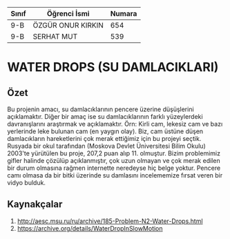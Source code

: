 
Sınıf | Öğrenci İsmi  | Numara
-------|----------------|--------
9-B   | ÖZGÜR ONUR KIRKIN | 654
9-B   | SERHAT MUT | 539

#  WATER DROPS (SU DAMLACIKLARI)
## Özet
Bu projenin amacı, su damlacıklarının pencere üzerine düşüşlerini açıklamaktır. Diğer bir amaç ise su damlacıklarının farklı yüzeylerdeki davranışlarını araştırmak ve açıklamaktır. Örn: Kirli cam, lekesiz cam ve bazı yerlerinde leke bulunan cam (en yaygın olay). Biz, cam üstüne düşen damlacıkların hareketlerini çok merak ettiğimiz için bu projeyi seçtik. Rusyada bir okul tarafından (Moskova Devlet Üniversitesi Bilim Okulu) 2003'te yürütülen bu proje, 207,2 puan alıp 11. olmuştur. Bizim problemimiz gifler halinde çözülüp açıklanmıştır, çok uzun olmayan ve çok merak edilen bir durum olmasına rağmen internette neredeyse hiç belge yoktur. Pencere camı olmasa da bir bitki üzerinde su damlasını incelememize fırsat veren bir vidyo bulduk. 

## Kaynakçalar  

 1. http://aesc.msu.ru/ru/archive/185-Problem-N2-Water-Drops.html
 2. https://archive.org/details/WaterDropInSlowMotion
